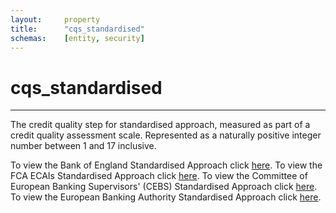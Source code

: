 ```yaml
---
layout:     property
title:      "cqs_standardised"
schemas:    [entity, security]
---
```


# cqs_standardised

---

The credit quality step for standardised approach, measured as part of a credit quality assessment scale. Represented as a naturally positive integer number between 1 and 17 inclusive.


To view the Bank of England Standardised Approach click [here](http://www.bankofengland.co.uk/pra/Documents/publications/ss/2013/ss1013.pdf). To view the FCA ECAIs Standardised Approach click [here](https://www.fca.org.uk/publication/archive/fsa-ecais-standardised.pdf). To view the Committee of European Banking Supervisors' (CEBS) Standardised Approach click [here](https://www.eba.europa.eu/documents/10180/16166/4+Ausust+2006_Mapping.pdf).
To view the European Banking Authority Standardised Approach click [here](https://www.eba.europa.eu/sites/default/documents/files/document_library/Publications/Draft%20Technical%20Standards/2022/EBA-ITS-2022-03%20ITS%20on%20the%20mapping%20of%20ECAIs%20Credit%20Assessments%20for%20securitisation%20positions/1032070/Final%20Report%20amending%20draft%20ITS%20ECAIs%20mapping%20CRR%20art%20270e.pdf).
